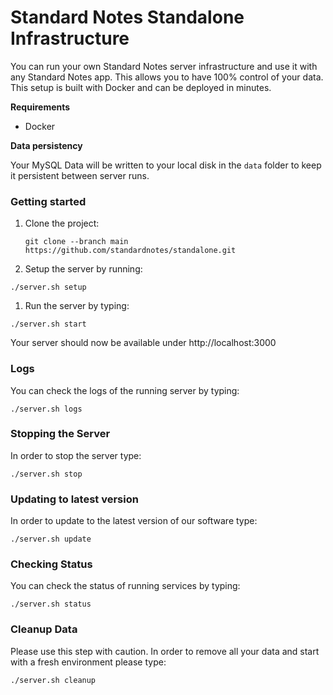 # Standard Notes Standalone Infrastructure

You can run your own Standard Notes server infrastructure and use it with any Standard Notes app. This allows you to have 100% control of your data. This setup is built with Docker and can be deployed in minutes.

**Requirements**

- Docker

**Data persistency**

Your MySQL Data will be written to your local disk in the `data` folder to keep it persistent between server runs.

### Getting started

1. Clone the project:

	```
	git clone --branch main https://github.com/standardnotes/standalone.git
	```

1. Setup the server by running:
```
./server.sh setup
```

1. Run the server by typing:
```
./server.sh start
```

Your server should now be available under http://localhost:3000

### Logs

You can check the logs of the running server by typing:

```
./server.sh logs
```

### Stopping the Server

In order to stop the server type:
```
./server.sh stop
```

### Updating to latest version

In order to update to the latest version of our software type:

```
./server.sh update
```

### Checking Status

You can check the status of running services by typing:
```
./server.sh status
```

### Cleanup Data

Please use this step with caution. In order to remove all your data and start with a fresh environment please type:
```
./server.sh cleanup
```
